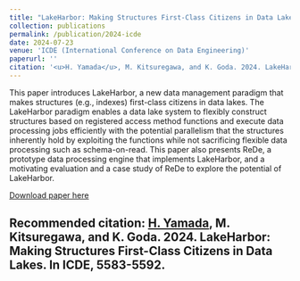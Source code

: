 ```yaml
---
title: "LakeHarbor: Making Structures First-Class Citizens in Data Lakes"
collection: publications
permalink: /publication/2024-icde
date: 2024-07-23
venue: 'ICDE (International Conference on Data Engineering)'
paperurl: ''
citation: '<u>H. Yamada</u>, M. Kitsuregawa, and K. Goda. 2024. LakeHarbor: Making Structures First-Class Citizens in Data Lakes. In ICDE, 5583-5592.'
---
```

This paper introduces LakeHarbor, a new data management paradigm that makes structures (e.g., indexes) first-class citizens in data lakes. The LakeHarbor paradigm enables a data lake system to flexibly construct structures based on registered access method functions and execute data processing jobs efficiently with the potential parallelism that the structures inherently hold by exploiting the functions while not sacrificing flexible data processing such as schema-on-read. This paper also presents ReDe, a prototype data processing engine that implements LakeHarbor, and a motivating evaluation and a case study of ReDe to explore the potential of LakeHarbor.

[Download paper here](https://ieeexplore.ieee.org/document/10597783)

Recommended citation: <u>H. Yamada</u>, M. Kitsuregawa, and K. Goda. 2024. LakeHarbor: Making Structures First-Class Citizens in Data Lakes. In ICDE, 5583-5592.
---

